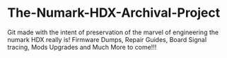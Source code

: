 # The-Numark-HDX-Archival-Project
Git made with the intent of preservation of the marvel of engineering the numark HDX really is! Firmware Dumps, Repair Guides, Board Signal tracing, Mods Upgrades and Much More to come!!!
